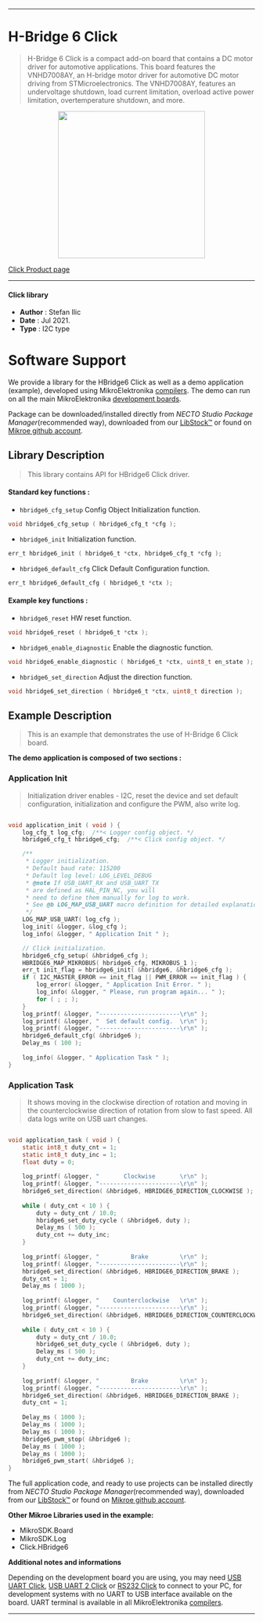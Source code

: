 
---
# H-Bridge 6 Click

> H-Bridge 6 Click is a compact add-on board that contains a DC motor driver for automotive applications. This board features the VNHD7008AY, an H-bridge motor driver for automotive DC motor driving from STMicroelectronics. The VNHD7008AY, features an undervoltage shutdown, load current limitation, overload active power limitation, overtemperature shutdown, and more.

<p align="center">
  <img src="https://download.mikroe.com/images/click_for_ide/hbridge6_click.png" height=300px>
</p>

[Click Product page](https://www.mikroe.com/h-bridge-6-click)

---


#### Click library

- **Author**        : Stefan Ilic
- **Date**          : Jul 2021.
- **Type**          : I2C type


# Software Support

We provide a library for the HBridge6 Click
as well as a demo application (example), developed using MikroElektronika
[compilers](https://www.mikroe.com/necto-studio).
The demo can run on all the main MikroElektronika [development boards](https://www.mikroe.com/development-boards).

Package can be downloaded/installed directly from *NECTO Studio Package Manager*(recommended way), downloaded from our [LibStock&trade;](https://libstock.mikroe.com) or found on [Mikroe github account](https://github.com/MikroElektronika/mikrosdk_click_v2/tree/master/clicks).

## Library Description

> This library contains API for HBridge6 Click driver.

#### Standard key functions :

- `hbridge6_cfg_setup` Config Object Initialization function.
```c
void hbridge6_cfg_setup ( hbridge6_cfg_t *cfg );
```

- `hbridge6_init` Initialization function.
```c
err_t hbridge6_init ( hbridge6_t *ctx, hbridge6_cfg_t *cfg );
```

- `hbridge6_default_cfg` Click Default Configuration function.
```c
err_t hbridge6_default_cfg ( hbridge6_t *ctx );
```

#### Example key functions :

- `hbridge6_reset` HW reset function.
```c
void hbridge6_reset ( hbridge6_t *ctx );
```

- `hbridge6_enable_diagnostic` Enable the diagnostic function.
```c
void hbridge6_enable_diagnostic ( hbridge6_t *ctx, uint8_t en_state );
```

- `hbridge6_set_direction` Adjust the direction function.
```c
void hbridge6_set_direction ( hbridge6_t *ctx, uint8_t direction );
```

## Example Description

> This is an example that demonstrates the use of H-Bridge 6 Click board.

**The demo application is composed of two sections :**

### Application Init

> Initialization driver enables - I2C, reset the device and set default configuration, initialization and configure the PWM, also write log.

```c

void application_init ( void ) {
    log_cfg_t log_cfg;  /**< Logger config object. */
    hbridge6_cfg_t hbridge6_cfg;  /**< Click config object. */

    /** 
     * Logger initialization.
     * Default baud rate: 115200
     * Default log level: LOG_LEVEL_DEBUG
     * @note If USB_UART_RX and USB_UART_TX 
     * are defined as HAL_PIN_NC, you will 
     * need to define them manually for log to work. 
     * See @b LOG_MAP_USB_UART macro definition for detailed explanation.
     */
    LOG_MAP_USB_UART( log_cfg );
    log_init( &logger, &log_cfg );
    log_info( &logger, " Application Init " );

    // Click initialization.
    hbridge6_cfg_setup( &hbridge6_cfg );
    HBRIDGE6_MAP_MIKROBUS( hbridge6_cfg, MIKROBUS_1 );
    err_t init_flag = hbridge6_init( &hbridge6, &hbridge6_cfg );
    if ( I2C_MASTER_ERROR == init_flag || PWM_ERROR == init_flag ) {
        log_error( &logger, " Application Init Error. " );
        log_info( &logger, " Please, run program again... " );
        for ( ; ; );
    }
    log_printf( &logger, "-----------------------\r\n" );
    log_printf( &logger, "  Set default config.  \r\n" );
    log_printf( &logger, "-----------------------\r\n" );
    hbridge6_default_cfg( &hbridge6 );
    Delay_ms ( 100 );
    
    log_info( &logger, " Application Task " );
}

```

### Application Task

> It shows moving in the clockwise direction of rotation and moving in the counterclockwise direction of rotation from slow to fast speed. All data logs write on USB uart changes.

```c

void application_task ( void ) {
    static int8_t duty_cnt = 1;
    static int8_t duty_inc = 1;
    float duty = 0;
    
    log_printf( &logger, "       Clockwise       \r\n" );
    log_printf( &logger, "-----------------------\r\n" );
    hbridge6_set_direction( &hbridge6, HBRIDGE6_DIRECTION_CLOCKWISE );
    
    while ( duty_cnt < 10 ) {
        duty = duty_cnt / 10.0;
        hbridge6_set_duty_cycle ( &hbridge6, duty );
        Delay_ms ( 500 );
        duty_cnt += duty_inc;
    }
    
    log_printf( &logger, "         Brake         \r\n" );
    log_printf( &logger, "-----------------------\r\n" );
    hbridge6_set_direction( &hbridge6, HBRIDGE6_DIRECTION_BRAKE );
    duty_cnt = 1;
    Delay_ms ( 1000 );
    
    log_printf( &logger, "    Counterclockwise   \r\n" );
    log_printf( &logger, "-----------------------\r\n" );
    hbridge6_set_direction( &hbridge6, HBRIDGE6_DIRECTION_COUNTERCLOCKWISE );
    
    while ( duty_cnt < 10 ) {
        duty = duty_cnt / 10.0;
        hbridge6_set_duty_cycle ( &hbridge6, duty );
        Delay_ms ( 500 );
        duty_cnt += duty_inc;
    }
    
    log_printf( &logger, "         Brake         \r\n" );
    log_printf( &logger, "-----------------------\r\n" );
    hbridge6_set_direction( &hbridge6, HBRIDGE6_DIRECTION_BRAKE );
    duty_cnt = 1;
    
    Delay_ms ( 1000 );
    Delay_ms ( 1000 );
    Delay_ms ( 1000 );
    hbridge6_pwm_stop( &hbridge6 );
    Delay_ms ( 1000 );
    Delay_ms ( 1000 );
    hbridge6_pwm_start( &hbridge6 );
}

```


The full application code, and ready to use projects can be installed directly from *NECTO Studio Package Manager*(recommended way), downloaded from our [LibStock&trade;](https://libstock.mikroe.com) or found on [Mikroe github account](https://github.com/MikroElektronika/mikrosdk_click_v2/tree/master/clicks).

**Other Mikroe Libraries used in the example:**

- MikroSDK.Board
- MikroSDK.Log
- Click.HBridge6

**Additional notes and informations**

Depending on the development board you are using, you may need
[USB UART Click](https://www.mikroe.com/usb-uart-click),
[USB UART 2 Click](https://www.mikroe.com/usb-uart-2-click) or
[RS232 Click](https://www.mikroe.com/rs232-click) to connect to your PC, for
development systems with no UART to USB interface available on the board. UART
terminal is available in all MikroElektronika
[compilers](https://shop.mikroe.com/compilers).

---
